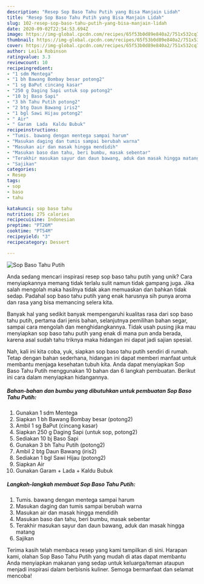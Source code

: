 ```yaml
---
description: "Resep Sop Baso Tahu Putih yang Bisa Manjain Lidah"
title: "Resep Sop Baso Tahu Putih yang Bisa Manjain Lidah"
slug: 102-resep-sop-baso-tahu-putih-yang-bisa-manjain-lidah
date: 2020-09-02T22:54:53.694Z
image: https://img-global.cpcdn.com/recipes/65f53b0d89e840a2/751x532cq70/sop-baso-tahu-putih-foto-resep-utama.jpg
thumbnail: https://img-global.cpcdn.com/recipes/65f53b0d89e840a2/751x532cq70/sop-baso-tahu-putih-foto-resep-utama.jpg
cover: https://img-global.cpcdn.com/recipes/65f53b0d89e840a2/751x532cq70/sop-baso-tahu-putih-foto-resep-utama.jpg
author: Leila Robinson
ratingvalue: 3.3
reviewcount: 10
recipeingredient:
- "1 sdm Mentega"
- "1 bh Bawang Bombay besar potong2"
- "1 sg BaPut cincang kasar"
- "250 g Daging Sapi untuk sop potong2"
- "10 bj Baso Sapi"
- "3 bh Tahu Putih potong2"
- "2 btg Daun Bawang iris2"
- "1 bgl Sawi Hijau potong2"
- " Air"
- " Garam  Lada  Kaldu Bubuk"
recipeinstructions:
- "Tumis. bawang dengan mentega sampai harum"
- "Masukan daging dan tumis sampai berubah warna"
- "Masukan air dan masak hingga mendidih"
- "Masukan baso dan tahu, beri bumbu, masak sebentar"
- "Terakhir masukan sayur dan daun bawang, aduk dan masak hingga matang"
- "Sajikan"
categories:
- Resep
tags:
- sop
- baso
- tahu

katakunci: sop baso tahu 
nutrition: 275 calories
recipecuisine: Indonesian
preptime: "PT26M"
cooktime: "PT54M"
recipeyield: "3"
recipecategory: Dessert

---
```



![Sop Baso Tahu Putih](https://img-global.cpcdn.com/recipes/65f53b0d89e840a2/751x532cq70/sop-baso-tahu-putih-foto-resep-utama.jpg)

Anda sedang mencari inspirasi resep sop baso tahu putih yang unik? Cara menyiapkannya memang tidak terlalu sulit namun tidak gampang juga. Jika salah mengolah maka hasilnya tidak akan memuaskan dan bahkan tidak sedap. Padahal sop baso tahu putih yang enak harusnya sih punya aroma dan rasa yang bisa memancing selera kita.

Banyak hal yang sedikit banyak mempengaruhi kualitas rasa dari sop baso tahu putih, pertama dari jenis bahan, selanjutnya pemilihan bahan segar, sampai cara mengolah dan menghidangkannya. Tidak usah pusing jika mau menyiapkan sop baso tahu putih yang enak di mana pun anda berada, karena asal sudah tahu triknya maka hidangan ini dapat jadi sajian spesial.




Nah, kali ini kita coba, yuk, siapkan sop baso tahu putih sendiri di rumah. Tetap dengan bahan sederhana, hidangan ini dapat memberi manfaat untuk membantu menjaga kesehatan tubuh kita. Anda dapat menyiapkan Sop Baso Tahu Putih menggunakan 10 bahan dan 6 langkah pembuatan. Berikut ini cara dalam menyiapkan hidangannya.

<!--inarticleads1-->

##### Bahan-bahan dan bumbu yang dibutuhkan untuk pembuatan Sop Baso Tahu Putih:

1. Gunakan 1 sdm Mentega
1. Siapkan 1 bh Bawang Bombay besar (potong2)
1. Ambil 1 sg BaPut (cincang kasar)
1. Siapkan 250 g Daging Sapi (untuk sop, potong2)
1. Sediakan 10 bj Baso Sapi
1. Gunakan 3 bh Tahu Putih (potong2)
1. Ambil 2 btg Daun Bawang (iris2)
1. Sediakan 1 bgl Sawi Hijau (potong2)
1. Siapkan  Air
1. Gunakan  Garam + Lada + Kaldu Bubuk




<!--inarticleads2-->

##### Langkah-langkah membuat Sop Baso Tahu Putih:

1. Tumis. bawang dengan mentega sampai harum
1. Masukan daging dan tumis sampai berubah warna
1. Masukan air dan masak hingga mendidih
1. Masukan baso dan tahu, beri bumbu, masak sebentar
1. Terakhir masukan sayur dan daun bawang, aduk dan masak hingga matang
1. Sajikan




Terima kasih telah membaca resep yang kami tampilkan di sini. Harapan kami, olahan Sop Baso Tahu Putih yang mudah di atas dapat membantu Anda menyiapkan makanan yang sedap untuk keluarga/teman ataupun menjadi inspirasi dalam berbisnis kuliner. Semoga bermanfaat dan selamat mencoba!

